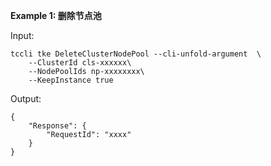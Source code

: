 **Example 1: 删除节点池**



Input: 

```
tccli tke DeleteClusterNodePool --cli-unfold-argument  \
    --ClusterId cls-xxxxxx\
    --NodePoolIds np-xxxxxxxx\
    --KeepInstance true
```

Output: 
```
{
    "Response": {
        "RequestId": "xxxx"
    }
}
```

